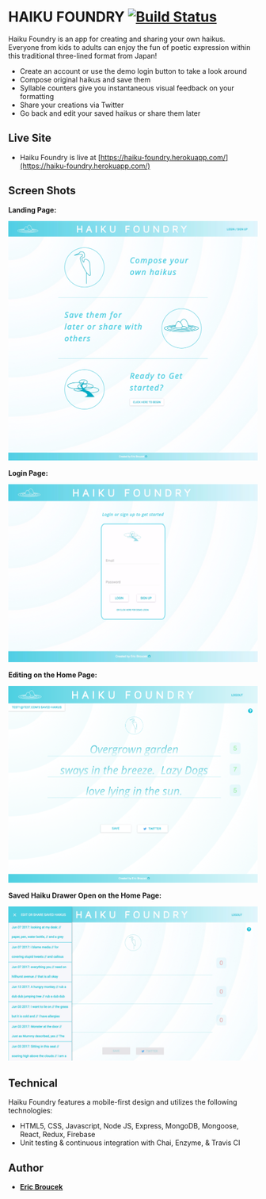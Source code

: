 
HAIKU FOUNDRY [![Build Status](https://travis-ci.org/eBrou/haiku-foundry.svg?branch=master)](https://travis-ci.org/eBrou/haiku-foundry)
===========

Haiku Foundry is an app for creating and sharing your own haikus.  Everyone from kids to adults can enjoy the fun of poetic expression within this traditional three-lined format from Japan!

* Create an account or use the demo login button to take a look around
* Compose original haikus and save them
* Syllable counters give you instantaneous visual feedback on your formatting
* Share your creations via Twitter
* Go back and edit your saved haikus or share them later

Live Site
---------
* Haiku Foundry is live at [https://haiku-foundry.herokuapp.com/](https://haiku-foundry.herokuapp.com/)      

Screen Shots
------------   
**Landing Page:**

![screenshot](./screenshots/landing-update.jpeg)

**Login Page:**

![screenshot](./screenshots/login-page.jpeg)

**Editing on the Home Page:**

![screenshot](./screenshots/compose-update.png)

**Saved Haiku Drawer Open on the Home Page:**

![screenshot](./screenshots/sidebar-open.jpeg)

Technical
---------
Haiku Foundry features a mobile-first design and utilizes the following technologies:

* HTML5, CSS, Javascript, Node JS, Express, MongoDB, Mongoose, React, Redux, Firebase
* Unit testing & continuous integration with Chai, Enzyme, & Travis CI

Author
------
* **[Eric Broucek](https://github.com/ebrou)**
